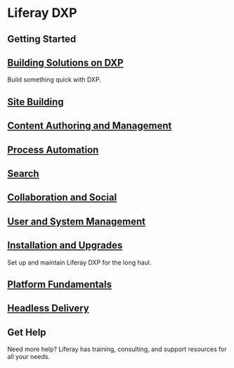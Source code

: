 # Liferay DXP

## Getting Started

## [Building Solutions on DXP](./solutions/README.md)

Build something quick with DXP.

## [Site Building](./site-building/README.md)

## [Content Authoring and Management](./content-authoring-and-management/README.md)

## [Process Automation](./process-automation/README.md)

## [Search](./search/README.md)

## [Collaboration and Social](./collaboration-and-social/README.md)

## [User and System Management](./user-and-system-management/README.md)

## [Installation and Upgrades](./installation-and-upgrades/README.md)

Set up and maintain Liferay DXP for the long haul.

## [Platform Fundamentals](./platform-fundamentals/README.md)

## [Headless Delivery](./headless-delivery/README.md)

## Get Help

Need more help? Liferay has training, consulting, and support resources for all your needs.
